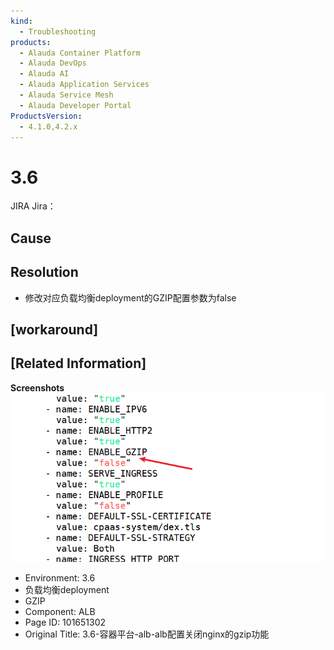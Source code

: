 ```yaml
---
kind:
  - Troubleshooting
products:
  - Alauda Container Platform
  - Alauda DevOps
  - Alauda AI
  - Alauda Application Services
  - Alauda Service Mesh
  - Alauda Developer Portal
ProductsVersion:
  - 4.1.0,4.2.x
---
```

<!-- A type of document that involves encountering a fault, diagnosing it, performing root cause analysis, and providing solutions. -->

# 3.6

JIRA Jira：

## Cause

## Resolution
- 修改对应负载均衡deployment的GZIP配置参数为false

## [workaround]

## [Related Information]
**Screenshots**
![image_1637744270545_baiag.png](assets/3-6-rong-qi-ping-tai-alb-albpei-zhi-guan-bi-nginxde-gzipgong-neng/image_1637744270545_baiag.png)
- Environment: 3.6
- 负载均衡deployment
- GZIP
- Component: ALB
- Page ID: 101651302
- Original Title: 3.6-容器平台-alb-alb配置关闭nginx的gzip功能
